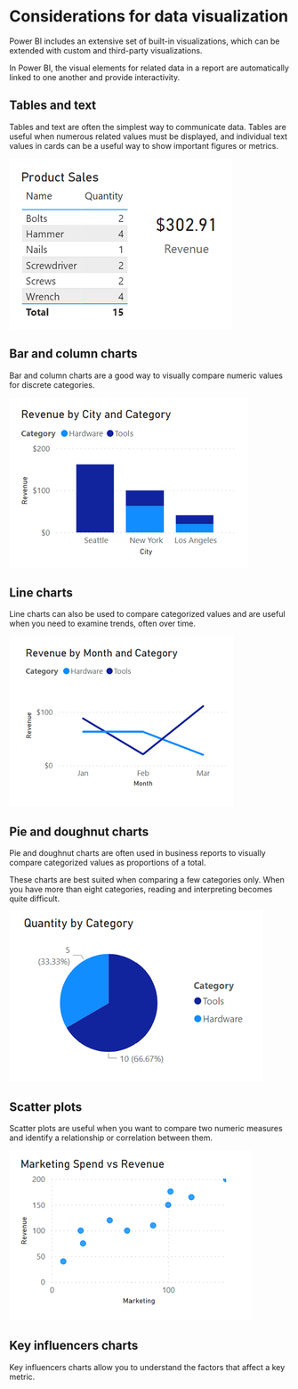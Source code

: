 # Considerations for data visualization

Power BI includes an extensive set of built-in visualizations, which can be extended with custom and third-party visualizations.

In Power BI, the visual elements for related data in a report are automatically linked to one another and provide interactivity.

## Tables and text

Tables and text are often the simplest way to communicate data. Tables are useful when numerous related values must be displayed, and individual text values in cards can be a useful way to show important figures or metrics.

![Tables and text](./tables_and_texts.png)

## Bar and column charts

Bar and column charts are a good way to visually compare numeric values for discrete categories.

![Bar and column charts](./bar_charts.png)

## Line charts

Line charts can also be used to compare categorized values and are useful when you need to examine trends, often over time.

![Line charts](./line_charts.png)

## Pie and doughnut charts

Pie and doughnut charts are often used in business reports to visually compare categorized values as proportions of a total. 

These charts are best suited when comparing a few categories only. When you have more than eight categories, reading and interpreting becomes quite difficult.

![Pie charts](./pie_charts.png)

## Scatter plots

Scatter plots are useful when you want to compare two numeric measures and identify a relationship or correlation between them.

![Scatter plots](./scatter_plots.png)

## Key influencers charts

Key influencers charts allow you to understand the factors that affect a key metric.